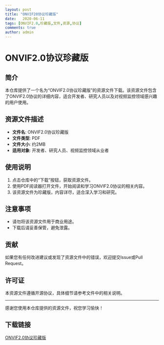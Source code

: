 ```yaml
---
layout: post
title: "ONVIF20协议珍藏版"
date:   2020-06-11
tags: [ONVIF2.0,珍藏版,文件,资源,协议]
comments: true
author: admin
---
```

# ONVIF2.0协议珍藏版

## 简介
本仓库提供了一个名为“ONVIF2.0协议珍藏版”的资源文件下载。该资源文件包含了ONVIF2.0协议的详细内容，适合开发者、研究人员以及对视频监控领域感兴趣的用户使用。

## 资源文件描述
- **文件名**: ONVIF2.0协议珍藏版
- **文件类型**: PDF
- **文件大小**: 约2MB
- **适用对象**: 开发者、研究人员、视频监控领域从业者

## 使用说明
1. 点击仓库中的“下载”按钮，获取资源文件。
2. 使用PDF阅读器打开文件，开始阅读和学习ONVIF2.0协议的相关内容。
3. 该资源文件为珍藏版，内容详尽，适合深入学习和研究。

## 注意事项
- 请勿将该资源文件用于商业用途。
- 下载后请妥善保管，避免泄露。

## 贡献
如果您有任何改进建议或发现了资源文件中的错误，欢迎提交Issue或Pull Request。

## 许可证
本资源文件遵循开源协议，具体细节请参考文件中的相关说明。

---
感谢您使用本仓库提供的资源文件，祝您学习愉快！

## 下载链接

[ONVIF2.0协议珍藏版](https://pan.quark.cn/s/d3968c39eea1)